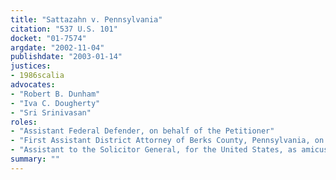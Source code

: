 ```yaml
---
title: "Sattazahn v. Pennsylvania"
citation: "537 U.S. 101"
docket: "01-7574"
argdate: "2002-11-04"
publishdate: "2003-01-14"
justices:
- 1986scalia
advocates:
- "Robert B. Dunham"
- "Iva C. Dougherty"
- "Sri Srinivasan"
roles:
- "Assistant Federal Defender, on behalf of the Petitioner"
- "First Assistant District Attorney of Berks County, Pennsylvania, on behalf of the Petitioner"
- "Assistant to the Solicitor General, for the United States, as amicus curiae, supporting the Respondent"
summary: ""
---
```


